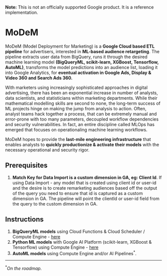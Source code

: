 **Note:** This is not an officially supported Google product. It is a reference
implementation.

# MoDeM

MoDeM (Model Deployment for Marketing) is a **Google Cloud based ETL pipeline**
for advertisers, interested in **ML-based audience retargeting**. The pipeline
extracts user data from BigQuery, runs it through the desired machine learning
model **(BigQueryML, scikit-learn, XGBoost, Tensorflow, AutoML)**, transforms
the model predictions into an audience list, loading it into Google Analytics,
for **eventual activation in Google Ads, Display & Video 360 and Search Ads
360.**

With marketers using increasingly sophisticated approaches in digital
advertising, there has been an exponential increase in number of analysts, data
scientists, and statisticians within marketing departments. While their
mathematical modelling skills are second to none, the long-term success of ML
projects hinge on making the jump from analysis to action. Often, analyst teams
hack together a process, that can be extremely manual and error-prone with too
many parameters, decoupled workflow dependencies and security vulnerabilities.
In fact, an entire discipline called MLOps has emerged that focuses on
operationaling machine learning workflows.

MoDeM hopes to provide the **last-mile engineering infrastructure** that enables
analysts to **quickly productionize & activate their models** with the necessary
operational and security rigor.

## Prerequisites

1.  **Match Key for Data Import is a custom dimension in GA, eg: Client Id**.
    If using Data Import - any model that is created using client id or user-id
    and the desire is to create remarketing audiences based off the output of
    the query you need to ensure that id is captured as a custom dimension in
    GA. The pipeline will point the clientId or user-id field from the query to
    the custom dimension in GA.

## Instructions

1.  **BigQueryML models** using Cloud Functions & Cloud Scheduler / Compute
    Engine - [here](https://github.com/google/modem/blob/master/bqml/README.md)
2.  **Python ML models** with Google AI Platform (scikit-learn, XGBoost &
    Tensorflow) using Compute Engine -
    [here](https://github.com/google/modem/blob/master/pythonML/README.md)
3.  **AutoML models** using Compute Engine and/or AI Pipelines<sup>*</sup>.

--------------------------------------------------------------------------------

<sup>*</sup>*On the roadmap.*
